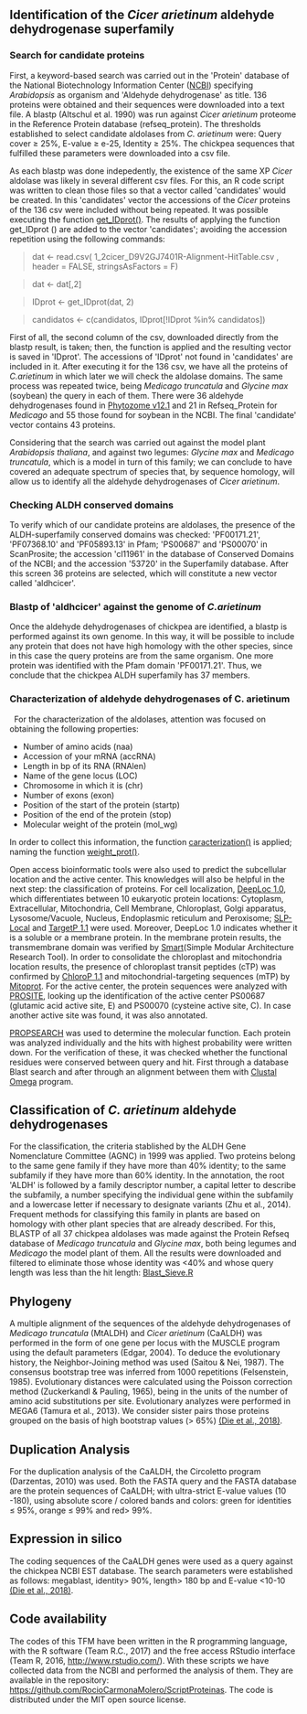 ## Identification of the *Cicer arietinum* aldehyde dehydrogenase superfamily

### Search for candidate proteins

First, a keyword-based search was carried out in the 'Protein' database of the National Biotechnology Information Center ([NCBI](https://www.ncbi.nlm.nih.gov/)) specifying *Arabidopsis* as organism and 'Aldehyde dehydrogenase' as title. 136 proteins were obtained and their sequences were downloaded into a text file. A blastp (Altschul et al. 1990) was run against *Cicer arietinum* proteome in the Reference Protein database (refseq_protein). The thresholds established to select candidate aldolases from *C. arietinum* were: Query cover ≥ 25%, E-value ≥ e-25, Identity ≥ 25%. The chickpea sequences that fulfilled these parameters were downloaded into a csv file.

As each blastp was done indepedently, the existence of the same XP *Cicer* aldolase was likely in several different csv files. For this, an R code script was written to clean those files so that a vector called 'candidates' would be created. In this 'candidates' vector the accessions of the *Cicer* proteins of the 136 csv were included without being repeated. It was possible executing the function [get_IDprot()](https://github.com/RocioCarmonaMolero/ScriptProteinas/blob/master/get_IDprot.R).
The results of applying the function get_IDprot () are added to the vector 'candidates'; avoiding the accession repetition using the following commands:

> dat <-  read.csv( 1_2cicer_D9V2GJ7401R-Alignment-HitTable.csv , header = FALSE, stringsAsFactors = F)
 
> dat <- dat[,2]
 
> IDprot <- get_IDprot(dat, 2)
 
> candidatos <- c(candidatos, IDprot[!IDprot %in% candidatos])


First of all, the second column of the csv, downloaded directly from the blastp result, is taken; then, the function is applied and the resulting vector is saved in 'IDprot'. The accessions of 'IDprot' not found in 'candidates' are included in it. After executing it for the 136 csv, we have all the proteins of *C.arietinum* in which later we will check the aldolase domains.
The same process was repeated twice, being *Medicago truncatula* and *Glycine max* (soybean) the query in each of them. There were 36 aldehyde dehydrogenases found in [Phytozome v12.1](https://phytozome.jgi.doe.gov/pz/portal.html) and 21 in Refseq_Protein for *Medicago* and 55 those found for soybean in the NCBI.
The final 'candidate' vector contains 43 proteins.

Considering that the search was carried out against the model plant *Arabidopsis thaliana*, and against two legumes: *Glycine max* and *Medicago truncatula*, which is a model in turn of this family; we can conclude to have covered an adequate spectrum of species that, by sequence homology, will allow us to identify all the aldehyde dehydrogenases of *Cicer arietinum*.


### Checking ALDH conserved domains

To verify which of our candidate proteins are aldolases, the presence of the ALDH-superfamily conserved domains was checked: 'PF00171.21', 'PF07368.10' and 'PF05893.13' in Pfam; 'PS00687' and 'PS00070' in ScanProsite; the accession 'cl11961' in the database of Conserved Domains of the NCBI; and the accession '53720' in the Superfamily database.
After this screen 36 proteins are selected, which will constitute a new vector called 'aldhcicer'.

### Blastp of 'aldhcicer' against the genome of *C.arietinum*

Once the aldehyde dehydrogenases of chickpea are identified, a blastp is performed against its own genome. In this way, it will be possible to include any protein that does not have high homology with the other species, since in this case the query proteins are from the same organism.
One more protein was identified with the Pfam domain 'PF00171.21'. Thus, we conclude that the chickpea ALDH superfamily has 37 members.


### Characterization of aldehyde dehydrogenases of C. arietinum
 
For the characterization of the aldolases, attention was focused on obtaining the following properties:
* Number of amino acids (naa)
* Accession of your mRNA (accRNA)
* Length in bp of its RNA (RNAlen)
* Name of the gene locus (LOC)
* Chromosome in which it is (chr)
* Number of exons (exon)
* Position of the start of the protein (startp)
* Position of the end of the protein (stop)
* Molecular weight of the protein (mol_wg)

In order to collect this information, the function [caracterization()](https://github.com/RocioCarmonaMolero/ScriptProteinas/blob/master/InformationProteins.R) is applied; naming the function [weight_prot()](https://github.com/RocioCarmonaMolero/ScriptProteinas/blob/master/get_mol_weight.R).

Open access bioinformatic tools were also used to predict the subcellular location and the active center. This knowledges will also be helpful in the next step: the classification of proteins.
For cell localization, [DeepLoc 1.0](http://www.cbs.dtu.dk/services/DeepLoc/), which differentiates between 10 eukaryotic protein locations: Cytoplasm, Extracellular, Mitochondria, Cell Membrane, Chloroplast, Golgi apparatus, Lysosome/Vacuole, Nucleus, Endoplasmic reticulum and Peroxisome; [SLP-Local](http://sunflower.kuicr.kyoto-u.ac.jp/~smatsuda/slplocal.html) and [TargetP 1.1](http://www.cbs.dtu.dk/services/TargetP/) were used. Moreover, DeepLoc 1.0 indicates whether it is a soluble or a membrane protein. In the membrane protein results, the transmembrane domain was verified by [Smart](http://smart.embl-heidelberg.de/)(Simple Modular Architecture Research Tool). In order to consolidate the chloroplast and mitochondria location results, the presence of chloroplast transit peptides (cTP) was confirmed by [ChloroP 1.1](http://www.cbs.dtu.dk/services/ChloroP/) and mitochondrial-targeting sequences (mTP) by [Mitoprot](https://ihg.gsf.de/ihg/mitoprot.html). 
For the active center, the protein sequences were analyzed with [PROSITE](https://prosite.expasy.org/), looking up the identification of the active center PS00687 (glutamic acid active site, E) and PS00070 (cysteine active site, C). In case another active site was found, it was also annotated.

[PROPSEARCH](http://abcis.cbs.cnrs.fr/propsearch/) was used to determine the molecular function. Each protein was analyzed individually and the hits with highest probability were written down. For the verification of these, it was checked whether the functional residues were conserved between query and hit. First through a database Blast search and after through an alignment between them with [Clustal Omega](http://www.clustal.org/omega/) program.


## Classification of *C. arietinum* aldehyde dehydrogenases

For the classification, the criteria stablished by the ALDH Gene Nomenclature Committee (AGNC) in 1999 was applied. Two proteins belong to the same gene family if they have more than 40% identity; to the same subfamily if they have more than 60% identity. In the annotation, the root 'ALDH' is followed by a family descriptor number, a capital letter to describe the subfamily, a number specifying the individual gene within the subfamily and a lowercase letter if necessary to designate variants (Zhu et al., 2014).
Frequent methods for classifying this family in plants are based on homology with other plant species that are already described. For this, BLASTP of all 37 chickpea aldolases was made against the Protein Refseq database of *Medicago truncatula* and *Glycine max*, both being legumes and *Medicago* the model plant of them. All the results were downloaded and filtered to eliminate those whose identity was <40% and whose query length was less than the hit length: [Blast_Sieve.R](https://raw.githubusercontent.com/RocioCarmonaMolero/ScriptProteinas/master/Blast_Sieve.R)


## Phylogeny

A multiple alignment of the sequences of the aldehyde dehydrogenases of *Medicago truncatula* (MtALDH) and *Cicer arietinum* (CaALDH) was performed in the form of one gene per locus with the MUSCLE program using the default parameters (Edgar, 2004). To deduce the evolutionary history, the Neighbor-Joining method was used (Saitou & Nei, 1987). The consensus bootstrap tree was inferred from 1000 repetitions (Felsenstein, 1985). Evolutionary distances were calculated using the Poisson correction method (Zuckerkandl & Pauling, 1965), being in the units of the number of amino acid substitutions per site. Evolutionary analyzes were performed in MEGA6 (Tamura et al., 2013). We consider sister pairs those proteins grouped on the basis of high bootstrap values (> 65%) [(Die et al., 2018)](https://bmcgenomics.biomedcentral.com/articles/10.1186/s12864-018-4695-9).


## Duplication Analysis

For the duplication analysis of the CaALDH, the Circoletto program (Darzentas, 2010) was used. Both the FASTA query and the FASTA database are the protein sequences of CaALDH; with ultra-strict E-value values (10 -180), using absolute score / colored bands and colors: green for identities ≤ 95%, orange ≤ 99% and red> 99%.


## Expression in silico

The coding sequences of the CaALDH genes were used as a query against the chickpea NCBI EST database. The search parameters were established as follows: megablast, identity> 90%, length> 180 bp and E-value <10-10 [(Die et al., 2018)](https://bmcgenomics.biomedcentral.com/articles/10.1186/s12864-018-4695-9).


## Code availability

The codes of this TFM have been written in the R programming language, with the R software (Team R.C., 2017) and the free access RStudio interface (Team R, 2016, http://www.rstudio.com/). With these scripts we have collected data from the NCBI and performed the analysis of them. They are available in the repository: https://github.com/RocioCarmonaMolero/ScriptProteinas. The code is distributed under the MIT open source license.
